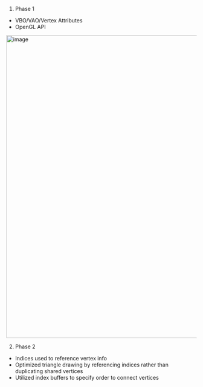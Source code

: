 1. Phase 1
- VBO/VAO/Vertex Attributes
- OpenGL API

<img width="801" alt="image" src="https://github.com/user-attachments/assets/bcaeb556-bc45-4cd1-b86b-944288db9eff">

2. Phase 2
- Indices used to reference vertex info
- Optimized triangle drawing by referencing indices rather than duplicating shared vertices
- Utilized index buffers to specify order to connect vertices

